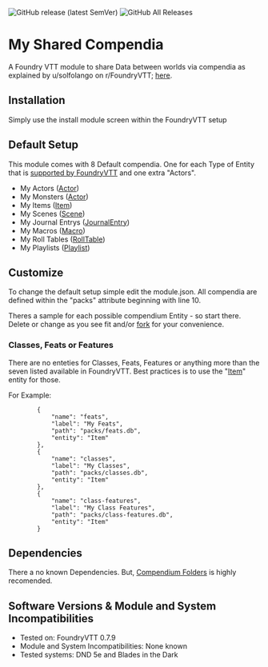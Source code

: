 ![GitHub release (latest SemVer)](https://img.shields.io/github/v/release/stschoelzel/My-Shared-Compendia?include_prereleases) 
![GitHub All Releases](https://img.shields.io/github/downloads/stschoelzel/My-Shared-Compendia/total) 

# My Shared Compendia
A Foundry VTT module to share Data between worlds via compendia as explained by u/solfolango on r/FoundryVTT; [here](https://www.reddit.com/r/FoundryVTT/comments/fvw3c7/how_to_create_a_tiny_module_for_shared_content/ "here").

## Installation
Simply use the install module screen within the FoundryVTT setup

## Default Setup
This module comes with 8 Default compendia. One for each Type of Entity that is [supported by FoundryVTT](https://foundryvtt.com/article/compendium/ "supported by FoundryVTT") and one extra "Actors".
- My Actors ([Actor](https://foundryvtt.com/api/Actor.html "Actor"))
- My Monsters ([Actor](https://foundryvtt.com/api/Actor.html "Actor"))
- My Items ([Item](https://foundryvtt.com/api/Item.html "Item"))
- My Scenes ([Scene](https://foundryvtt.com/api/Scene.html "Scene"))
- My Journal Entrys ([JournalEntry](https://foundryvtt.com/api/JournalEntry.html "JournalEntry"))
- My Macros ([Macro](https://foundryvtt.com/api/Macro.html "Macro"))
- My Roll Tables ([RollTable](https://foundryvtt.com/api/RollTable.html "RollTable"))
- My Playlists ([Playlist](https://foundryvtt.com/api/Playlist.html "Playlist"))

## Customize
To change the default setup simple edit the module.json. All compendia are defined within the "packs" attribute beginning with line 10. 

Theres a sample for each possible compendium Entity - so start there.
Delete or change as you see fit and/or [fork](https://github.com/user/repository/fork) for your convenience.


### Classes, Feats or Features
There are no enteties for Classes, Feats, Features or anything more than the seven listed available in FoundryVTT. Best practices is to use the "[Item](https://foundryvtt.com/api/Item.html "Item")"  entity for those.

For Example:

    		{
    			"name": "feats",
    			"label": "My Feats",
    			"path": "packs/feats.db",
    			"entity": "Item"
    		},
    		{
    			"name": "classes",
    			"label": "My Classes",
    			"path": "packs/classes.db",
    			"entity": "Item"
    		},
    		{
    			"name": "class-features",
    			"label": "My Class Features",
    			"path": "packs/class-features.db",
    			"entity": "Item"
    		}



## Dependencies
There a no known Dependencies.
But, [Compendium Folders](https://github.com/earlSt1/vtt-compendium-folders "Compendium Folders") is highly recomended.

## Software Versions & Module and System Incompatibilities
- Tested on: FoundryVTT 0.7.9
- Module and System Incompatibilities: None known
- Tested systems: DND 5e and Blades in the Dark
